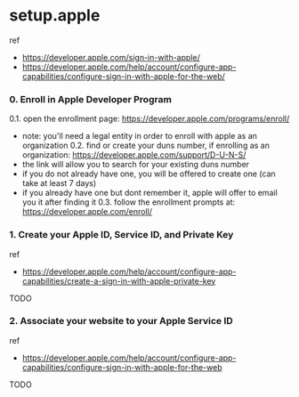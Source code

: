 # setup.apple

ref
- https://developer.apple.com/sign-in-with-apple/
- https://developer.apple.com/help/account/configure-app-capabilities/configure-sign-in-with-apple-for-the-web/

### 0. Enroll in Apple Developer Program

0.1. open the enrollment page: https://developer.apple.com/programs/enroll/
  - note: you'll need a legal entity in order to enroll with apple as an organization
0.2. find or create your duns number, if enrolling as an organization: https://developer.apple.com/support/D-U-N-S/
  - the link will allow you to search for your existing duns number
  - if you do not already have one, you will be offered to create one (can take at least 7 days)
  - if you already have one but dont remember it, apple will offer to email you it after finding it
0.3. follow the enrollment prompts at: https://developer.apple.com/enroll/


### 1. Create your Apple ID, Service ID, and Private Key

ref
- https://developer.apple.com/help/account/configure-app-capabilities/create-a-sign-in-with-apple-private-key

TODO

### 2. Associate your website to your Apple Service ID

ref
- https://developer.apple.com/help/account/configure-app-capabilities/configure-sign-in-with-apple-for-the-web

TODO
